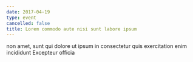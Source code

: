 ```yaml
---
date: 2017-04-19
type: event
cancelled: false
title: Lorem commodo aute nisi sunt labore ipsum
---
```

non amet, sunt qui dolore ut ipsum in consectetur quis exercitation enim incididunt Excepteur officia